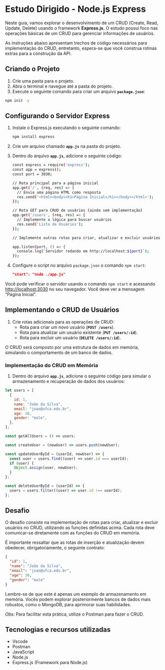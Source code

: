 # Estudo Dirigido - Node.js Express

Neste guia, vamos explorar o desenvolvimento de um CRUD (Create, Read, Update, Delete) usando o framework **Express.js.** O estudo possui foco nas operações básicas de um CRUD para gerenciar informações de usuários.

As instruções abaixo apresentam trechos de código necessários para implementação do CRUD, entretanto, espera-se que você construa rotinas extras para a construção da API.

## Criando o Projeto

1. Crie uma pasta para o projeto.
2. Abra o terminal e navegue até a pasta do projeto.
3. Execute o seguinte comando para criar um arquivo **`package.json`**:

```bash
npm init -y
```

## Configurando o Servidor Express

1. Instale o Express.js executando o seguinte comando:

   ```bash
   npm install express
   ```

2. Crie um arquivo chamado **`app.js`** na pasta do projeto.
3. Dentro do arquivo **`app.js`**, adicione o seguinte código:

   ```bash
   const express = require('express');
   const app = express();
   const port = 3030;

   // Rota principal para a página inicial
   app.get('/', (req, res) => {
     // Envie uma página HTML como resposta
     res.send('<html><body><h1>Página Inicial</h1></body></html>');
   });

   // Rota GET para CRUD de usuários (ainda sem implementação)
   app.get('/users', (req, res) => {
     // Implemente a lógica para buscar usuários
     res.send('Lista de Usuários');
   });

   // Implemente outras rotas para criar, atualizar e excluir usuários

   app.listen(port, () => {
     console.log(`Servidor rodando em http://localhost:${port}`);
   });

   ```

4. Configure o script no arquivo `package.json` o comando `npm start`:

   ```json
   "start": "node ./app.js"
   ```

Você pode verificar o servidor usando o comando `npm start` e acessando [http://localhost:3030](http://localhost:3030/) no seu navegador. Você deve ver a mensagem “Página Inicial”.

## Implementando o CRUD de Usuários

1. Crie rotas adicionais para as operações de CRUD:
   - Rota para criar um novo usuário (**`POST /users`**).
   - Rota para atualizar um usuário existente (**`PUT /users/:id`**).
   - Rota para excluir um usuário (**`DELETE /users/:id`**).

O CRUD será composto por uma estrutura de dados em memória, simulando o comportamento de um banco de dados.

### **Implementação do CRUD em Memória**

1. Dentro do arquivo **`app.js`**, adicione o seguinte código para simular o armazenamento e recuperação de dados dos usuários:

```jsx
let users = [
  {
    id: 1,
    name: "João da Silva",
    email: "joao@ufca.edu.br",
    age: 30,
    gender: "male",
  },
];

const getAllUsers = () => users;

const createUser = (newUser) => users.push(newUser);

const updateUserById = (userId, newUser) => {
  const user = users.find((user) => user.id === userId);
  if (user) {
    Object.assign(user, newUser);
  }
};

const deleteUserById = (userId) => {
  users = users.filter((user) => user.id !== userId);
};
```

## **Desafio**

O desafio consiste na implementação de rotas para criar, atualizar e excluir usuários no CRUD, utilizando as funções definidas acima. Cada rota deve comunicar-se diretamente com as funções do CRUD em memória.

É importante ressaltar que as rotas de inserção e atualização devem obedecer, obrigatoriamente, o seguinte contrato:

```json
{
  "id": 1,
  "name": "João da Silva",
  "email": "joao@ufca.edu.br",
  "age": 30,
  "gender": "male"
}
```

Lembre-se de que este é apenas um exemplo de armazenamento em memória. Vocês podem explorar posteriormente bancos de dados mais robustos, como o MongoDB, para aprimorar suas habilidades. 

*Obs:* Para facilitar esta prática, utilize o Postman para fazer o CRUD.

## **Tecnologias e recursos utilizadas**

- Vscode
- Postman
- JavaScript
- Node.js
- Express.js (Framework para Node.js)
